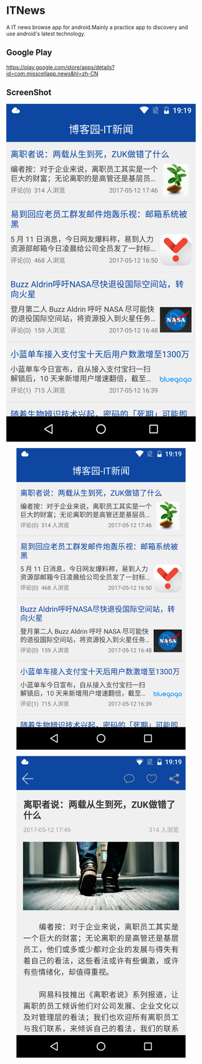 # ITNews
A IT news browse app for android.Mainly a practice app to discovery and use android's latest technology.

## Google Play
https://play.google.com/store/apps/details?id=com.misscellapp.news&hl=zh-CN

## ScreenShot

![](images/screen1.png)

<p align="center">
  <img src="https://github.com/chenjishi/ITNews/blob/master/images/screen1.png" 
  alt="usite" height="800" width="450"/>
</p>
<p align="center">
  <img src="https://github.com/chenjishi/ITNews/blob/master/images/screen2.png" 
  alt="usite" height="800" width="450"/>
</p>
